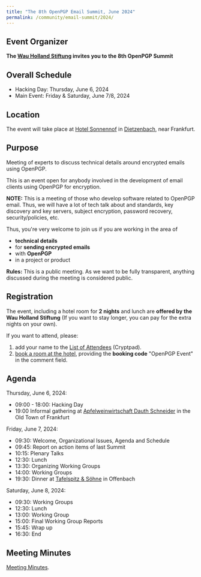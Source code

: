 ```yaml
---
title: "The 8th OpenPGP Email Summit, June 2024"
permalink: /community/email-summit/2024/
---
```


## Event Organizer

**The [Wau Holland Stiftung](https://wauland.de) invites you to the 8th OpenPGP Summit**

## Overall Schedule

* Hacking Day: Thursday, June 6, 2024
* Main Event:  Friday & Saturday, June 7/8, 2024 

## Location
The event will take place at [Hotel Sonnennof](https://www.sonnenhof-dtz.de/) in [Dietzenbach](https://www.openstreetmap.org/#map=13/50.0124/8.7762), near Frankfurt.

## Purpose
Meeting of experts to discuss technical details around encrypted emails using OpenPGP.

This is an event open for anybody involved in the development of email clients using OpenPGP for encryption.


**NOTE:**
This is a meeting of those who develop software related to OpenPGP email.
Thus, we will have a lot of tech talk about and standards, key discovery and key servers, subject encryption, password recovery, security/policies, etc.

Thus, you're very welcome to join us if you are working in the area of
* **technical details**
* for **sending encrypted emails**
* with **OpenPGP**
* in a project or product


**Rules:** This is a public meeting. As we want to be fully transparent, anything discussed during the meeting is considered public.

## Registration

The event, including a hotel room for **2 nights** and lunch are **offered by the Wau Holland Stiftung** 
(If you want to stay longer, you can pay for the extra nights on your own).

If you want to attend, please:

1. add your name to the [List of Attendees](https://cryptpad.fr/sheet/#/2/sheet/edit/eSLKf+dpna9ZSmDLeLiWeMFh/) (Cryptpad).
2. [book a room at the hotel](https://www.sonnenhof-dtz.de/buchen-reservieren/), providing the **booking code** "OpenPGP Event" in the comment field.

## Agenda

Thursday, June 6, 2024:
* 09:00 - 18:00: Hacking Day
* 19:00 Informal gathering at [Apfelweinwirtschaft Dauth Schneider](https://www.google.de/maps/place/Apfelweinwirtschaft+Dauth-Schneider/@50.1048888,8.6876428,17z/data=!3m1!4b1!4m6!3m5!1s0x47bd0c1fc4e92247:0x36f13d741acef374!8m2!3d50.1048854!4d8.6902231!16s%2Fg%2F1td9v6y8?authuser=0&hl=en&entry=ttu) in the Old Town of Frankfurt

Friday, June 7, 2024:
* 09:30: Welcome, Organizational Issues, Agenda and Schedule
* 09:45: Report on action items of last Summit
* 10:15: Plenary Talks
* 12:30: Lunch
* 13:30: Organizing Working Groups
* 14:00: Working Groups
* 19:30: Dinner at [Tafelspitz & Söhne](https://www.google.com/maps/place/Tafelspitz+%26+S%C3%B6hne/@50.103938,8.766934,16z/data=!4m6!3m5!1s0x47bd0e016eaabe59:0x65add77e549321f!8m2!3d50.1039375!4d8.7669344!16s%2Fg%2F1tkv8wp7?hl=de&entry=ttu) in Offenbach

Saturday, June 8, 2024:
* 09:30: Working Groups
* 12:30: Lunch
* 13:00: Working Group
* 15:00: Final Working Group Reports
* 15:45: Wrap up
* 16:30: End

## Meeting Minutes

[Meeting Minutes](minutes/).
